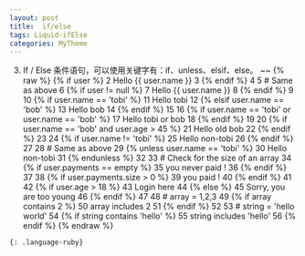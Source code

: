 ```yaml
---
layout: post
title:  if/else
tags: Liquid-ifElse
categories: MyTheme
---
```


3. If / Else
条件语句，可以使用关键字有：if、unless、elsif、else。
~~
{% raw %}
{% if user %}
 2   Hello {{ user.name }}
 3 {% endif %}
 4 
 5 # Same as above
 6 {% if user != null %}
 7   Hello {{ user.name }}
 8 {% endif %}
 9 
10 {% if user.name == 'tobi' %}
11   Hello tobi
12 {% elsif user.name == 'bob' %}
13   Hello bob
14 {% endif %}
15 
16 {% if user.name == 'tobi' or user.name == 'bob' %}
17   Hello tobi or bob
18 {% endif %}
19 
20 {% if user.name == 'bob' and user.age > 45 %}
21   Hello old bob
22 {% endif %}
23 
24 {% if user.name != 'tobi' %}
25   Hello non-tobi
26 {% endif %}
27 
28 # Same as above
29 {% unless user.name == 'tobi' %}
30   Hello non-tobi
31 {% endunless %}
32 
33 # Check for the size of an array
34 {% if user.payments == empty %}
35    you never paid !
36 {% endif %}
37 
38 {% if user.payments.size > 0  %}
39    you paid !
40 {% endif %}
41 
42 {% if user.age > 18 %}
43    Login here
44 {% else %}
45    Sorry, you are too young
46 {% endif %}
47 
48 # array = 1,2,3
49 {% if array contains 2 %}
50    array includes 2
51 {% endif %}
52 
53 # string = 'hello world'
54 {% if string contains 'hello' %}
55    string includes 'hello'
56 {% endif %}
{% endraw %}
~~~
{: .language-ruby}